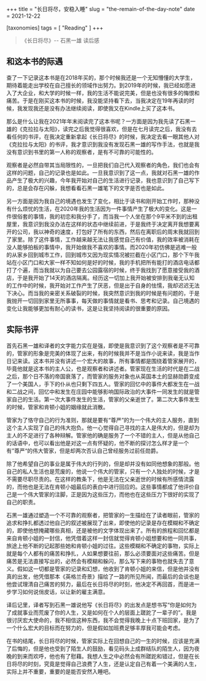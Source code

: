 +++
title = "长日将尽，安稳入睡"
slug = "the-remain-of-the-day-note"
date = 2021-12-22

[taxonomies]
tags = [ "Reading" ]
+++

>《长日将尽》-- 石黑一雄 读后感

## 和这本书的际遇

查了一下记录这本书是在2018年买的，那个时候我还是一个无知懵懂的大学生，期待着能走出学校在自己擅长的领域作出努力。到2019年的时候，我已经如愿进入了大企业，和大学的时候一样，我的生活不能说完美，但是也没有很多的悔恨和痛苦。于是在刚买这本书的时候，我没能坚持看下去，当我决定在19年再读的时候，我发现我还是没有办法继续阅读，即使我又在Kindle上买了这本书。

那么是什么让我在2021年年末阅读完了这本书呢？一方面是因为我先读了石黑一雄的《克拉拉与太阳》，读完之后我觉得很喜欢，但是在七月读完之后，我没有去看任何的书评，在我决定重新拿起《长日将尽》的时候，我决定去看一眼其他人对《克拉拉与太阳》的书评，我才意识到我没有发现石黑一雄的写作手法，也就是我没有意识到书里的第一人称的观察者，是有不可靠的可能性的。

观察者是必然自带其当局限性的，一旦把我们自己代入观察者的角色，我们也会有这样的问题，自己的记录也是如此。一旦我意识到了这一点，我就对石黑一雄的作品产生了极大的兴趣，今年我开始对自己的生活进行记录，我也意识到了自己写下的，总是会存在闪躲，我想看看石黑一雄笔下的文字是否也是如此。

另一方面是因为我自己的境遇也发生了变化，相比于读书和刚开始工作时，那种没有什么烦忧的生活，在2020年我的生活因为一件事情产生了极大的变化。这是一件很俗套的事情，我的初恋和我分手了，而当我一个人坐在那个9平米不到的出租屋里，我意识到我没办法在这样的状态中继续前进，于是我终于决定离开我想要离开的公司，我以神奇的速度，打包好了所有的东西，然后在离职后的周末我就回到了家里。除了这件事情，工作越来越无法让我感觉自己有价值，我的效率被消耗在没人能够拍板的事情中，我开始做我不喜欢的事情。而2020年初仿佛是逃难一般的从家乡回到城市工作，回到城市又因为现实情况被拦截在小区门口，那个下午我站在小区门口和大家一样不知如何是好的时候，我的手机把所有能打的酒店电话都打了个遍，而当我就以为自己要去公园露宿的时候，终于我找到了愿意接受我的酒店，于是我开始了14天的酒店隔离。经历这一切加上我开始被安排到我毫无认知的工作中的时候，我开始对工作产生了厌恶，但是出于自身的怯懦，我却迟迟无法下决心。而当我的亲密关系破裂的时候，我突然意识到我的时候是有问题的，于是我抛开一切回到家里无所事事，每天做的事情就是看书、思考和记录。自己境遇的变化让我能够更加有耐心的读书，这是让我坚持阅读的很重要的原因。

## 实际书评

首先石黑一雄和译者的文字能力实在是强，即使是我意识到了这个观察者是不可靠的，管家的形象是完美的体现了出来，有的时候我并不是当作小说来读，我是当作日记来读。这本书并没有讲述一个宏大的故事，所有事情都是围绕着管家展开的，毕竟他就是这本书的主人公，也是观察者和讲述者。管家现在生活的时代是在二战之后，那个日不落的帝国衰落了，而管家的服务对象也从英国本土的显赫勋爵变成了一个美国人，手下的仆从也只剩下四五人。管家的回忆中的事件大都发生在一战和二战之间，回忆中和发生在庄园中能够影响国际政治的大事件一同发生的就是管家自己的生活。第一次大事件发生的生活，管家的父亲逝世了。第二次大事件发生的时候，管家和肯顿小姐的姻缘就此消散。

管家为了恪守自己的行为准则，那就是要有“尊严”的为一个伟大的主人服务，直到这个主人实现了自己的伟大抱负。他一心觉得自己寻找的主人是伟大的，但是却为主人的不足进行了各种辩解。管家他的确是服务了一个不错的主人，但是从他自己的话语中，也可以看出他是对这一点有怀疑的，他不断的探讨怎么样才是一个有”尊严“的伟大管家，但是却两次否认自己曾经服务过前任勋爵。

除了他希望自己的事业是属于伟大的行列的，但是却并没有如同他想象的那般。他自己的私人生活也是荒废的，他说一个伟大的管家，只有一个人独处的时候，才是不需要尽职尽责的。在这样的教条下，他是无法在父亲逝世的时候有所感情流露的，而他也是无法在肯顿小姐最后的表白中进行回应的。这些事情都成了他评价自己是一个伟大管家的注脚，正是因为这些压力，而他也在这些压力下很好的实现了自己的职责。

石黑一雄通过塑造一个不可靠的观察者，把管家的一生描绘在了读者眼前，管家的追求和挣扎都透过他自己的叙述被展现了出来，即使他的记录是存在模糊和不确定的，即使他想掩藏哪些真相，还是被他的文字体现出来了。所有的旅程和回忆都是来自肯顿小姐的一封信，他凭借着这样一封信就觉得肯顿小姐想要和他一同共事，旅途上他不断的记起那些她和肯顿小姐的过往。这些模糊和不确定的事物，实际上就是每个人都有的痛苦和挣扎，人如果想要往前，那么必须要面对这些痛苦。但是痛苦是无法直接写出的，必然会有模糊和躲闪，那么写下来的事物也就失去了意义。假如这一切都是管家的记录和幻想，他收到了肯顿小姐的来信，但是他并没有真的出发，他凭借那本《英格兰奇景》描绘了一路的所见所闻，而最后的会谈也是他尝试理清自己痛苦的努力，最后在长日将尽的时刻，他决定不再回首，而是进一步学习如何说俏皮话，以让新的雇主满意。

译后记里，译者写到石黑一雄说他写《长日将尽》的出发点是想书写“你是如何为了成就事业而荒废了你的人生，又是如何在个人的层面上蹉跎了一辈子的”。我是很讨厌宏大使命的，我不相信这种东西，我不会觉得我晚上十点下班回家，是为了一个什么宏大的目标而在努力的，但是假如加班费足够丰厚我可能会考虑。

在书的结尾，长日将尽的时候，管家实际上在回想自己的一生的时候，应该是充满了后悔的，但是他也受到了陌生人的鼓励，看见码头上成群结队的陌生人，因为夜晚的到来而欢呼，他也有了慰藉。我想人生之中必然会有所蹉跎和错过，但是在长日将尽的时刻，究竟是觉得自己浪费了人生，还是认定自己有着一个美满的人生，实际上并不重要，重要的是能否安然入睡吧。